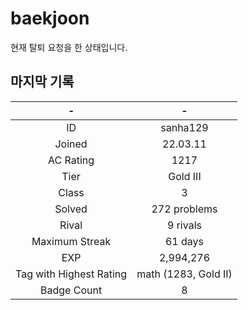 # baekjoon
현재 탈퇴 요청을 한 상태입니다. <br/>
## 마지막 기록
|-|-|
|:---:|:---:|
|ID|sanha129|
|Joined|22.03.11|
|AC Rating|1217|
|Tier|Gold III|
|Class|3|
|Solved|272 problems|
|Rival|9 rivals|
|Maximum Streak|61 days|
|EXP|2,994,276|
|Tag with Highest Rating|math (1283, Gold II)|
|Badge Count|8|
